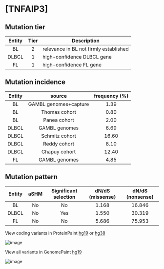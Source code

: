 # [TNFAIP3]

## Mutation tier

|Entity|Tier|Description                           |
|:------:|:----:|--------------------------------------|
|BL    |2   |relevance in BL not firmly established|
|DLBCL |1   |high-confidence DLBCL gene            |
|FL    |1   |high-confidence FL gene               |
## Mutation incidence

|Entity|source               |frequency (%)|
|:------:|:---------------------:|:-------------:|
|BL    |GAMBL genomes+capture| 1.39        |
|BL    |Thomas cohort        | 0.80        |
|BL    |Panea cohort         | 2.00        |
|DLBCL |GAMBL genomes        | 6.69        |
|DLBCL |Schmitz cohort       |16.60        |
|DLBCL |Reddy cohort         | 8.10        |
|DLBCL |Chapuy cohort        |12.40        |
|FL    |GAMBL genomes        | 4.85        |

## Mutation pattern

|Entity|aSHM|Significant selection|dN/dS (missense)|dN/dS (nonsense)|
|:------:|:----:|:---------------------:|:----------------:|:----------------:|
|BL    |No  |No                   |1.168           |16.846          |
|DLBCL |No  |Yes                  |1.550           |30.319          |
|FL    |No  |No                   |5.686           |75.953          |



View coding variants in ProteinPaint [hg19](https://www.bcgsc.ca/downloads/morinlab/GAMBL/test/genes/TNFAIP3_protein.html)  or [hg38](https://www.bcgsc.ca/downloads/morinlab/GAMBL/test/genes/TNFAIP3_protein_hg38.html)

![image](../../images/proteinpaint/TNFAIP3_NM_006290.svg)

View all variants in GenomePaint [hg19](https://www.bcgsc.ca/downloads/morinlab/GAMBL/test/genes/TNFAIP3.html)

![image](../../images/proteinpaint/TNFAIP3.svg)
